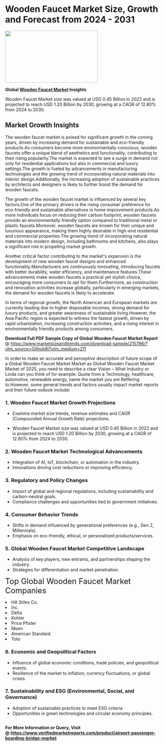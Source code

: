 <H1>Wooden Faucet Market Size, Growth and Forecast from 2024 - 2031</H1><img class="aligncenter size-medium wp-image-584254" src="https://thirdeyenews.in/wp-content/uploads/2024/09/Global-Market-Research-300x168.jpeg" alt="" width="300" height="168" /><p><strong>Global&nbsp;<a href="https://www.marketsizeandtrends.com/download-sample/215786/?utm_source=Github8j?utm_medium=211">Wooden Faucet Market</a> Insights</strong></p><p>Wooden Faucet Market size was valued at USD 0.45 Billion in 2022 and is projected to reach USD 1.20 Billion by 2030, growing at a CAGR of 12.80% from 2024 to 2030.</p><p><h2>Market Growth Insights</h2> <p>The wooden faucet market is poised for significant growth in the coming years, driven by increasing demand for sustainable and eco-friendly products.As consumers become more environmentally conscious, wooden faucets offer a unique blend of aesthetics and functionality, contributing to their rising popularity.The market is expected to see a surge in demand not only for residential applications but also in commercial and luxury settings.The growth is fueled by advancements in manufacturing technologies and the growing trend of incorporating natural materials into interior design.Additionally, the increasing adoption of sustainable practices by architects and designers is likely to further boost the demand for wooden faucets.</p> <p>The growth of the wooden faucet market is influenced by several key factors.One of the primary drivers is the rising consumer preference for eco-friendly and sustainable alternatives in home improvement products.As more individuals focus on reducing their carbon footprint, wooden faucets provide an environmentally friendly option compared to traditional metal or plastic faucets.Moreover, wooden faucets are known for their unique and luxurious appearance, making them highly desirable in high-end residential and commercial properties.The growing trend of incorporating natural materials into modern design, including bathrooms and kitchens, also plays a significant role in propelling market growth.</p> <p>Another critical factor contributing to the market's expansion is the development of new wooden faucet designs and enhanced functionality.Manufacturers are continuously innovating, introducing faucets with better durability, water efficiency, and maintenance features.These advancements make wooden faucets a practical yet stylish choice, encouraging more consumers to opt for them.Furthermore, as construction and renovation activities increase globally, particularly in emerging markets, the demand for wooden faucets is likely to accelerate.</p> <p>In terms of regional growth, the North American and European markets are currently leading due to higher disposable incomes, strong demand for luxury products, and greater awareness of sustainable living.However, the Asia Pacific region is expected to witness the fastest growth, driven by rapid urbanization, increasing construction activities, and a rising interest in environmentally friendly products among consumers.</p> <p><span class=""><strong>Download Full PDF Sample Copy of Global Wooden Faucet Market Report</strong> @ <a href="https://www.marketsizeandtrends.com/download-sample/215786/?utm_source=Github8j?utm_medium=211" target="_blank">https://www.marketsizeandtrends.com/download-sample/215786/?utm_source=Github8j?utm_medium=211</a></span></p><p>In order to make an accurate and perceptive description of future scope of a Global&nbsp;Wooden Faucet Market Market as Global&nbsp;Wooden Faucet Market Market of 2025, you need to describe a clear Vision &ndash; What Industry or Linda can you think of for example: Quote from a Technology, healthcare, automotive, renewable energy, name the market you are Reffering to.However, some general trends and factors usually impact market reports and their future outlook include:</p><h3>1.&nbsp;<strong>Wooden Faucet Market Growth Projections</strong></h3><ul><li>Examine market size trends, revenue estimates and CAGR (Compounded Annual Growth Rate) projections.</li><li><p>Wooden Faucet Market size was valued at USD 0.45 Billion in 2022 and is projected to reach USD 1.20 Billion by 2030, growing at a CAGR of 12.80% from 2024 to 2030.</p></li></ul><h3>2.&nbsp;<strong>Wooden Faucet Market Technological Advancements</strong></h3><ul><li>Integration of AI, IoT, blockchain, or automation in the industry.</li><li>Innovations driving cost reductions or improving efficiency.</li></ul><h3>3.&nbsp;<strong>Regulatory and Policy Changes</strong></h3><ul><li>Impact of global and regional regulations, including sustainability and carbon-neutral goals.</li><li>Compliance challenges and opportunities tied to government initiatives.</li></ul><h3>4.&nbsp;<strong>Consumer Behavior Trends</strong></h3><ul><li>Shifts in demand influenced by generational preferences (e.g., Gen Z, Millennials).</li><li>Emphasis on eco-friendly, ethical, or personalized products/services.</li></ul><h3>5.&nbsp;<strong>Global Wooden Faucet Market Competitive Landscape</strong></h3><ul><li>Analysis of key players, new entrants, and partnerships shaping the industry.</li><li>Strategies for differentiation and market penetration.</li></ul><p data-pm-slice="1 1 []"><span style="color: inherit; font-family: inherit; font-size: 25px;">Top Global Wooden Faucet Market Companies</span></p><div class="" data-test-id=""><p><li>HA Stiles Co.</li><li> Inc.</li><li> Delta</li><li> Kohler</li><li> Price Pfister</li><li> Moen</li><li> American Standard</li><li> Toto</li></p></div><h3>6.&nbsp;<strong>Economic and Geopolitical Factors</strong></h3><ul><li>Influence of global economic conditions, trade policies, and geopolitical events.</li><li>Resilience of the market to inflation, currency fluctuations, or global crises.</li></ul><h3>7.&nbsp;<strong>Sustainability and ESG (Environmental, Social, and Governance)</strong></h3><ul><li>Adoption of sustainable practices to meet ESG criteria.</li><li>Opportunities in green technologies and circular economy principles.</li></ul><h2><strong style="font-size: 14px;">For More Information or Query, Visit @&nbsp;</strong><a style="background-color: #ffffff; font-size: 14px;" href="https://www.marketsizeandtrends.com/report/wooden-faucet-market/" target="_blank">https://www.verifiedmarketreports.com/product/airport-passenger-boarding-bridge-market</a></h2>